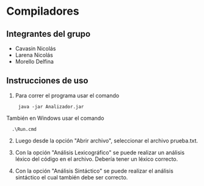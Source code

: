 # Compiladores

## Integrantes del grupo

- Cavasin Nicolás
- Larena Nicolás
- Morello Delfina


## Instrucciones de uso

1. Para correr el programa usar el comando

        java -jar Analizador.jar

También en Windows usar el comando

      .\Run.cmd

2. Luego desde la opción "Abrir archivo", seleccionar el archivo prueba.txt.

3. Con la opción "Análisis Lexicográfico" se puede realizar un análisis léxico del código en el archivo. Debería tener un léxico correcto.

4. Con la opción "Análisis Sintáctico" se puede realizar el análisis sintáctico el cual también debe ser correcto.



